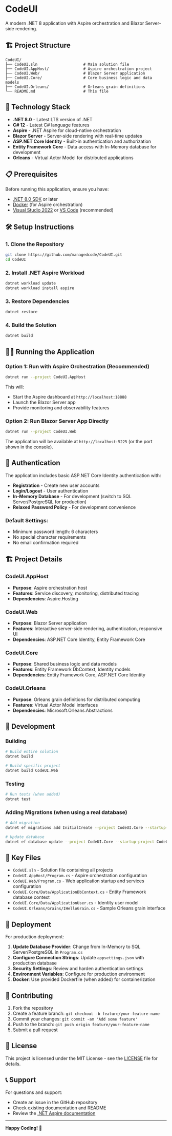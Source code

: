 # CodeUI

A modern .NET 8 application with Aspire orchestration and Blazor Server-side rendering.

## 🏗️ Project Structure

```
CodeUI/
├── CodeUI.sln                    # Main solution file
├── CodeUI.AppHost/               # Aspire orchestration project
├── CodeUI.Web/                   # Blazor Server application
├── CodeUI.Core/                  # Core business logic and data models
├── CodeUI.Orleans/               # Orleans grain definitions
└── README.md                     # This file
```

## 🚀 Technology Stack

- **.NET 8.0** - Latest LTS version of .NET
- **C# 12** - Latest C# language features
- **Aspire** - .NET Aspire for cloud-native orchestration
- **Blazor Server** - Server-side rendering with real-time updates
- **ASP.NET Core Identity** - Built-in authentication and authorization
- **Entity Framework Core** - Data access with In-Memory database for development
- **Orleans** - Virtual Actor Model for distributed applications

## 📋 Prerequisites

Before running this application, ensure you have:

- [.NET 8.0 SDK](https://dotnet.microsoft.com/download/dotnet/8.0) or later
- [Docker](https://docs.docker.com/get-docker/) (for Aspire orchestration)
- [Visual Studio 2022](https://visualstudio.microsoft.com/) or [VS Code](https://code.visualstudio.com/) (recommended)

## 🛠️ Setup Instructions

### 1. Clone the Repository

```bash
git clone https://github.com/managedcode/CodeUI.git
cd CodeUI
```

### 2. Install .NET Aspire Workload

```bash
dotnet workload update
dotnet workload install aspire
```

### 3. Restore Dependencies

```bash
dotnet restore
```

### 4. Build the Solution

```bash
dotnet build
```

## 🏃‍♂️ Running the Application

### Option 1: Run with Aspire Orchestration (Recommended)

```bash
dotnet run --project CodeUI.AppHost
```

This will:
- Start the Aspire dashboard at `http://localhost:18888`
- Launch the Blazor Server app
- Provide monitoring and observability features

### Option 2: Run Blazor Server App Directly

```bash
dotnet run --project CodeUI.Web
```

The application will be available at `http://localhost:5225` (or the port shown in the console).

## 🔐 Authentication

The application includes basic ASP.NET Core Identity authentication with:

- **Registration** - Create new user accounts
- **Login/Logout** - User authentication
- **In-Memory Database** - For development (switch to SQL Server/PostgreSQL for production)
- **Relaxed Password Policy** - For development convenience

### Default Settings:
- Minimum password length: 6 characters
- No special character requirements
- No email confirmation required

## 🏗️ Project Details

### CodeUI.AppHost
- **Purpose**: Aspire orchestration host
- **Features**: Service discovery, monitoring, distributed tracing
- **Dependencies**: Aspire.Hosting

### CodeUI.Web
- **Purpose**: Blazor Server application
- **Features**: Interactive server-side rendering, authentication, responsive UI
- **Dependencies**: ASP.NET Core Identity, Entity Framework Core

### CodeUI.Core
- **Purpose**: Shared business logic and data models
- **Features**: Entity Framework DbContext, Identity models
- **Dependencies**: Entity Framework Core, ASP.NET Core Identity

### CodeUI.Orleans
- **Purpose**: Orleans grain definitions for distributed computing
- **Features**: Virtual Actor Model interfaces
- **Dependencies**: Microsoft.Orleans.Abstractions

## 🧪 Development

### Building

```bash
# Build entire solution
dotnet build

# Build specific project
dotnet build CodeUI.Web
```

### Testing

```bash
# Run tests (when added)
dotnet test
```

### Adding Migrations (when using a real database)

```bash
# Add migration
dotnet ef migrations add InitialCreate --project CodeUI.Core --startup-project CodeUI.Web

# Update database
dotnet ef database update --project CodeUI.Core --startup-project CodeUI.Web
```

## 📁 Key Files

- `CodeUI.sln` - Solution file containing all projects
- `CodeUI.AppHost/Program.cs` - Aspire orchestration configuration
- `CodeUI.Web/Program.cs` - Web application startup and services configuration
- `CodeUI.Core/Data/ApplicationDbContext.cs` - Entity Framework database context
- `CodeUI.Core/Data/ApplicationUser.cs` - Identity user model
- `CodeUI.Orleans/Grains/IHelloGrain.cs` - Sample Orleans grain interface

## 🚀 Deployment

For production deployment:

1. **Update Database Provider**: Change from In-Memory to SQL Server/PostgreSQL in `Program.cs`
2. **Configure Connection Strings**: Update `appsettings.json` with production database
3. **Security Settings**: Review and harden authentication settings
4. **Environment Variables**: Configure for production environment
5. **Docker**: Use provided Dockerfile (when added) for containerization

## 🤝 Contributing

1. Fork the repository
2. Create a feature branch: `git checkout -b feature/your-feature-name`
3. Commit your changes: `git commit -am 'Add some feature'`
4. Push to the branch: `git push origin feature/your-feature-name`
5. Submit a pull request

## 📄 License

This project is licensed under the MIT License - see the [LICENSE](LICENSE) file for details.

## 📞 Support

For questions and support:
- Create an issue in the GitHub repository
- Check existing documentation and README
- Review the [.NET Aspire documentation](https://learn.microsoft.com/en-us/dotnet/aspire/)

---

**Happy Coding! 🎉**